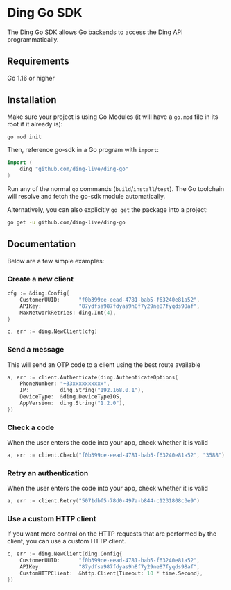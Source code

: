 # Ding Go SDK

The Ding Go SDK allows Go backends to access the Ding API programmatically.

## Requirements

Go 1.16 or higher

## Installation

Make sure your project is using Go Modules (it will have a `go.mod` file in its
root if it already is):

```sh
go mod init
```

Then, reference go-sdk in a Go program with `import`:

```go
import (
	ding "github.com/ding-live/ding-go"
)
```

Run any of the normal `go` commands (`build`/`install`/`test`). The Go
toolchain will resolve and fetch the go-sdk module automatically.

Alternatively, you can also explicitly `go get` the package into a project:

```bash
go get -u github.com/ding-live/ding-go
```

## Documentation

Below are a few simple examples:

### Create a new client

```go
cfg := &ding.Config{
	CustomerUUID:      "f0b399ce-eead-4781-bab5-f63240e81a52",
	APIKey:            "87ydfsa987fdyas9h8f7y29ne87fyqds98af",
	MaxNetworkRetries: ding.Int(4),
}

c, err := ding.NewClient(cfg)
```

### Send a message

This will send an OTP code to a client using the best route available

```go
a, err := client.Authenticate(ding.AuthenticateOptions{
	PhoneNumber: "+33xxxxxxxxxx",
	IP:          ding.String("192.168.0.1"),
	DeviceType:  &ding.DeviceTypeIOS,
	AppVersion:  ding.String("1.2.0"),
})
```

### Check a code

When the user enters the code into your app, check whether it is valid

```go
a, err := client.Check("f0b399ce-eead-4781-bab5-f63240e81a52", "3588")
```

### Retry an authentication

When the user enters the code into your app, check whether it is valid

```go
a, err := client.Retry("5071dbf5-78d0-497a-b844-c1231808c3e9")
```

### Use a custom HTTP client

If you want more control on the HTTP requests that are performed by the client,
you can use a custom HTTP client.

```go
c, err := ding.NewClient(ding.Config{
	CustomerUUID:      "f0b399ce-eead-4781-bab5-f63240e81a52",
	APIKey:            "87ydfsa987fdyas9h8f7y29ne87fyqds98af",
	CustomHTTPClient:  &http.Client{Timeout: 10 * time.Second},
})
```
